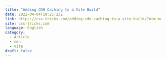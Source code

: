 ```yaml
---
title: "Adding CDN Caching to a Vite Build"
date: 2022-04-04T18:25:23Z
link: https://css-tricks.com/adding-cdn-caching-to-a-vite-build/?utm_medium=RSS&utm_source=news.12bit.vn
site: css-tricks.com
language: English
category:
  - Article
  - cdn
  - vite
draft: false
---
```

